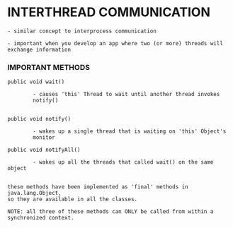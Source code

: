 # INTERTHREAD COMMUNICATION

    - similar concept to interprocess communication
    
    - important when you develop an app where two (or more) threads will
    exchange information
    
    
### IMPORTANT METHODS

    public void wait()
    
            - causes 'this' Thread to wait until another thread invokes
            notify()
            
    
    public void notify()
    
            - wakes up a single thread that is waiting on 'this' Object's 
            monitor
            
    public void notifyAll()
    
            - wakes up all the threads that called wait() on the same object
            
    
    these methods have been implemented as 'final' methods in java.lang.Object, 
    so they are available in all the classes. 
    
    NOTE: all three of these methods can ONLY be called from within a 
    synchronized context.
    
    